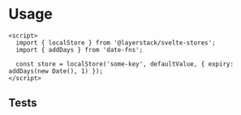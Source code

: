 <script lang="ts">
	import Preview from '$docs/Preview.svelte';
	import Code from '$docs/Code.svelte';

	import localStore from '$svelte-stores/localStore';
	import testSource from '$utils/object.test.ts?raw'
</script>

<h1>Usage</h1>

```svelte
<script>
  import { localStore } from '@layerstack/svelte-stores';
  import { addDays } from 'date-fns';

  const store = localStore('some-key', defaultValue, { expiry: addDays(new Date(), 1) });
</script>
```

<h2>Tests</h2>

<Code source={testSource} language='js' />
